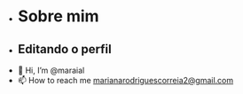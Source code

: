 - # Sobre mim
- ## Editando o perfil
- 👋 Hi, I’m @maraial
- 📫 How to reach me marianarodriguescorreia2@gmail.com

<!---
maraial/maraial is a ✨ special ✨ repository because its `README.md` (this file) appears on your GitHub profile.
You can click the Preview link to take a look at your changes.
--->

